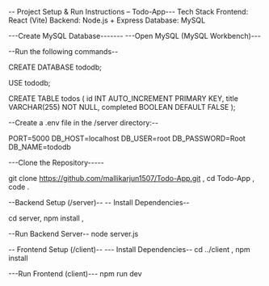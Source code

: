 

-- Project Setup & Run Instructions – Todo-App---
 Tech Stack
Frontend: React (Vite)
Backend: Node.js + Express
Database: MySQL

---Create MySQL Database-------
---Open MySQL (MySQL Workbench)---

--Run the following commands--

CREATE DATABASE tododb;

USE tododb;

CREATE TABLE todos (
  id INT AUTO_INCREMENT PRIMARY KEY,
  title VARCHAR(255) NOT NULL,
  completed BOOLEAN DEFAULT FALSE
);


--Create a .env file in the /server directory:--

PORT=5000
DB_HOST=localhost
DB_USER=root
DB_PASSWORD=Root
DB_NAME=tododb


---Clone the Repository-----

git clone https://github.com/mallikarjun1507/Todo-App.git ,
cd Todo-App ,
code .

 --Backend Setup (/server)--
-- Install Dependencies--

cd server,
npm install ,

--Run Backend Server--
node server.js


-- Frontend Setup (/client)--
--- Install Dependencies--
cd ../client ,
npm install

---Run Frontend (client)---
npm run dev
